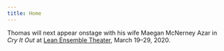```yaml
---
title: Home
---
```


Thomas will next appear onstage with his wife Maegan McNerney Azar in _Cry It Out_ at [Lean Ensemble Theater](http://www.leanensemble.org/), March 19&ndash;29, 2020.
